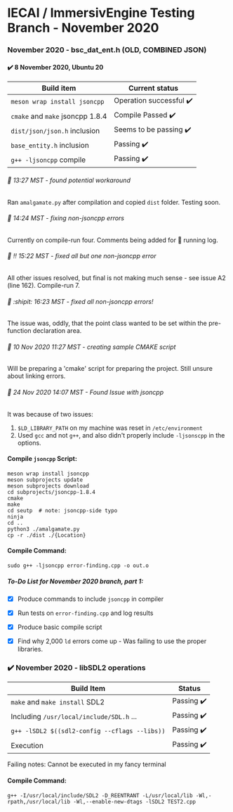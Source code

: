 # IECAI / ImmersivEngine Testing Branch - November 2020
### November 2020 - bsc_dat_ent.h (OLD, COMBINED JSON)

#### :heavy_check_mark: 8 November 2020, Ubuntu 20
|     Build item      |  Current status  |
|---------------------|---------------|
|`meson wrap install jsoncpp`|  Operation successful :heavy_check_mark: |
| `cmake` and `make`  jsoncpp 1.8.4   |   Compile Passed  :heavy_check_mark:  |
| `dist/json/json.h` inclusion| Seems to be passing :heavy_check_mark:  |
| `base_entity.h` inclusion | Passing :heavy_check_mark: |
| `g++ -ljsoncpp` compile | Passing :heavy_check_mark: |

###### :memo:  13:27 MST - found potential workaround
Ran `amalgamate.py` after compilation and copied `dist` folder. Testing soon.
###### :memo: 14:24 MST - fixing non-jsoncpp errors
Currently on compile-run four. Comments being added for :ledger: running log.
###### :memo: :bangbang: 15:22 MST - fixed all but one non-jsoncpp error
All other issues resolved, but final is not making much sense - see issue A2 (line 162). Compile-run 7.
###### :memo: :shipit: 16:23 MST - fixed all non-jsoncpp errors!
The issue was, oddly, that the point class wanted to be set within the pre-function declaration area.
###### :memo: 10 Nov 2020  11:27 MST - creating sample CMAKE script
Will be preparing a 'cmake' script for preparing the project. Still unsure about linking errors.
###### :memo: 24 Nov 2020 14:07 MST - Found Issue with jsoncpp
It was because of two issues:
1. `$LD_LIBRARY_PATH` on my machine was reset in `/etc/environment`
2. Used `gcc` and not `g++`, and also didn't properly include `-ljsonscpp` in the options.
#### Compile `jsoncpp` Script:
```
meson wrap install jsoncpp
meson subprojects update
meson subprojects download
cd subprojects/jsoncpp-1.8.4
cmake
make
cd seutp  # note: jsoncpp-side typo
ninja
cd ..
python3 ./amalgamate.py
cp -r ./dist ./{Location}
```
#### Compile Command:
```
sudo g++ -ljsoncpp error-finding.cpp -o out.o
```

##### To-Do List for November 2020 branch, part 1:
- [x] Produce commands to include `jsoncpp` in compiler
- [x] Run tests on `error-finding.cpp` and log results
- [x] Produce basic compile script
- [x] Find why 2,000 `ld` errors come up - Was failing to use the proper libraries.


### :heavy_check_mark: November 2020 - libSDL2 operations
| Build Item | Status |
|---------|--|
|`make` and `make install` SDL2 | Passing :heavy_check_mark: |
|  Including `/usr/local/include/SDL.h` ... | Passing :heavy_check_mark: |
| `g++ -lSDL2 $((sdl2-config --cflags --libs))` | Passing :heavy_check_mark: |
| Execution | Passing :heavy_check_mark: |

Failing notes: Cannot be executed in my fancy terminal

#### Compile Command:
```
g++ -I/usr/local/include/SDL2 -D_REENTRANT -L/usr/local/lib -Wl,-rpath,/usr/local/lib -Wl,--enable-new-dtags -lSDL2 TEST2.cpp
```
